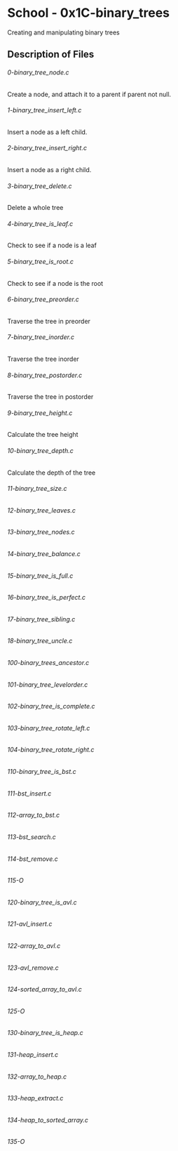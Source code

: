 # School - 0x1C-binary_trees
Creating and manipulating binary trees

## Description of Files
<h6>0-binary_tree_node.c</h6>
Create a node, and attach it to a parent if parent not null.

<h6>1-binary_tree_insert_left.c</h6>
Insert a node as a left child.

<h6>2-binary_tree_insert_right.c</h6>
Insert a node as a right child.

<h6>3-binary_tree_delete.c</h6>
Delete a whole tree

<h6>4-binary_tree_is_leaf.c</h6>
Check to see if a node is a leaf

<h6>5-binary_tree_is_root.c</h6>
Check to see if a node is the root

<h6>6-binary_tree_preorder.c</h6>
Traverse the tree in preorder

<h6>7-binary_tree_inorder.c</h6>
Traverse the tree inorder

<h6>8-binary_tree_postorder.c</h6>
Traverse the tree in postorder

<h6>9-binary_tree_height.c</h6>
Calculate the tree height

<h6>10-binary_tree_depth.c</h6>
Calculate the depth of the tree

<h6>11-binary_tree_size.c</h6>

<h6>12-binary_tree_leaves.c</h6>

<h6>13-binary_tree_nodes.c</h6>

<h6>14-binary_tree_balance.c</h6>

<h6>15-binary_tree_is_full.c</h6>

<h6>16-binary_tree_is_perfect.c</h6>

<h6>17-binary_tree_sibling.c</h6>

<h6>18-binary_tree_uncle.c</h6>

<h6>100-binary_trees_ancestor.c</h6>

<h6>101-binary_tree_levelorder.c</h6>

<h6>102-binary_tree_is_complete.c</h6>

<h6>103-binary_tree_rotate_left.c</h6>

<h6>104-binary_tree_rotate_right.c</h6>

<h6>110-binary_tree_is_bst.c</h6>

<h6>111-bst_insert.c</h6>

<h6>112-array_to_bst.c</h6>

<h6>113-bst_search.c</h6>

<h6>114-bst_remove.c</h6>

<h6>115-O</h6>

<h6>120-binary_tree_is_avl.c</h6>

<h6>121-avl_insert.c</h6>

<h6>122-array_to_avl.c</h6>

<h6>123-avl_remove.c</h6>

<h6>124-sorted_array_to_avl.c</h6>

<h6>125-O</h6>

<h6>130-binary_tree_is_heap.c</h6>

<h6>131-heap_insert.c</h6>

<h6>132-array_to_heap.c</h6>

<h6>133-heap_extract.c</h6>

<h6>134-heap_to_sorted_array.c</h6>

<h6>135-O</h6>

